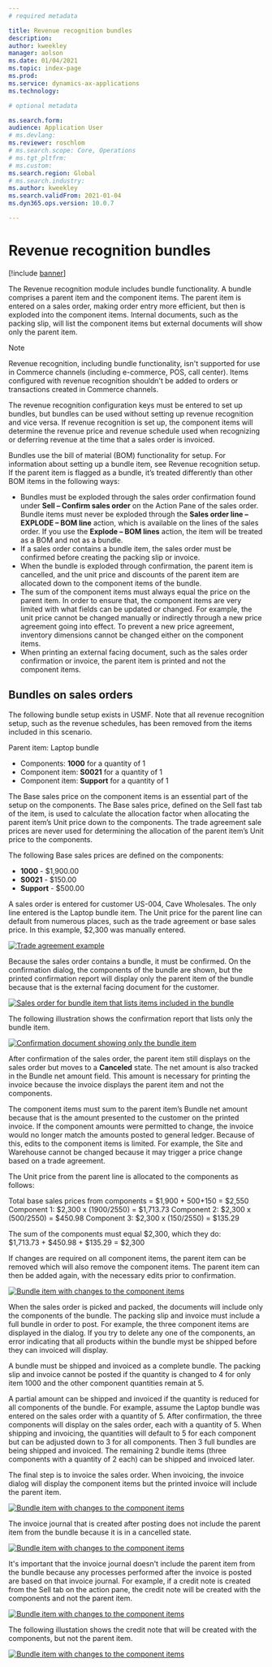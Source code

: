 ```yaml
---
# required metadata

title: Revenue recognition bundles 
description: 
author: kweekley
manager: aolson
ms.date: 01/04/2021
ms.topic: index-page
ms.prod: 
ms.service: dynamics-ax-applications
ms.technology: 

# optional metadata

ms.search.form: 
audience: Application User
# ms.devlang: 
ms.reviewer: roschlom
# ms.search.scope: Core, Operations
# ms.tgt_pltfrm: 
# ms.custom: 
ms.search.region: Global 
# ms.search.industry: 
ms.author: kweekley
ms.search.validFrom: 2021-01-04
ms.dyn365.ops.version: 10.0.7

---
```


# Revenue recognition bundles

[!include [banner](../includes/banner.md)]

The Revenue recognition module includes bundle functionality. A bundle comprises a parent item and the component items. The parent item is entered on a sales order, making order entry more efficient, but then is exploded into the component items. Internal documents, such as the packing slip, will list the component items but external documents will show only the parent item. 

> [!NOTE] 
> Revenue recognition, including bundle functionality, isn't supported for use in Commerce channels (including e-commerce, POS, call center). Items configured with revenue recognition shouldn't be added to orders or transactions created in Commerce channels.

The revenue recognition configuration keys must be entered to set up bundles, but bundles can be used without setting up revenue recognition and vice versa. If revenue recognition is set up, the component items will determine the revenue price and revenue schedule used when recognizing or deferring revenue at the time that a sales order is invoiced.

Bundles use the bill of material (BOM) functionality for setup. For information about setting up a bundle item, see Revenue recognition setup.  If the parent item is flagged as a bundle, it’s treated differently than other BOM items in the following ways:

- Bundles must be exploded through the sales order confirmation found under **Sell – Confirm sales order** on the Action Pane of the sales order.  Bundle items must never be exploded through the **Sales order line – EXPLODE – BOM line** action, which is available on the lines of the sales order.  If you use the **Explode – BOM lines** action, the item will be treated as a BOM and not as a bundle. 
- If a sales order contains a bundle item, the sales order must be confirmed before creating the packing slip or invoice.  
- When the bundle is exploded through confirmation, the parent item is cancelled, and the unit price and discounts of the parent item are allocated down to the component items of the bundle. 
- The sum of the component items must always equal the price on the parent item. In order to ensure that, the component items are very limited with what fields can be updated or changed. For example, the unit price cannot be changed manually or indirectly through a new price agreement going into effect. To prevent a new price agreement, inventory dimensions cannot be changed either on the component items.  
- When printing an external facing document, such as the sales order confirmation or invoice, the parent item is printed and not the component items. 

## Bundles on sales orders
The following bundle setup exists in USMF.  Note that all revenue recognition setup, such as the revenue schedules, has been removed from the items included in this scenario.

Parent item:  Laptop bundle

- Components: **1000** for a quantity of 1
- Component item: **S0021** for a quantity of 1
- Component item: **Support** for a quantity of 1

The Base sales price on the component items is an essential part of the setup on the components.  The Base sales price, defined on the Sell fast tab of the item, is used to calculate the allocation factor when allocating the parent item’s Unit price down to the components. The trade agreement sale prices are never used for determining the allocation of the parent item’s Unit price to the components. 

The following Base sales prices are defined on the components:

- **1000** - $1,900.00
- **S0021** - $150.00
- **Support** - $500.00

A sales order is entered for customer US-004, Cave Wholesales.  The only line entered is the Laptop bundle item.  The Unit price for the parent line can default from numerous places, such as the trade agreement or base sales price.  In this example, $2,300 was manually entered.

[![Trade agreement example](./media/bundle-01.png)](./media/bundle-01.png)
 
Because the sales order contains a bundle, it must be confirmed.  On the confirmation dialog, the components of the bundle are shown, but the printed confirmation report will display only the parent item of the bundle because that is the external facing document for the customer. 
 
[![Sales order for bundle item that lists items included in the bundle](./media/bundle-02.png)](./media/bundle-02.png)

The following illustration shows the confirmation report that lists only the bundle item. 

[![Confirmation document showing only the bundle item](./media/bundle-03.png)](./media/bundle-03.png)

After confirmation of the sales order, the parent item still displays on the sales order but moves to a **Canceled** state.  The net amount is also tracked in the Bundle net amount field.  This amount is necessary for printing the invoice because the invoice displays the parent item and not the components.

The component items must sum to the parent item’s Bundle net amount because that is the amount presented to the customer on the printed invoice. If the component amounts were permitted to change, the invoice would no longer match the amounts posted to general ledger. Because of this, edits to the component items is limited.  For example, the Site and Warehouse cannot be changed because it may trigger a price change based on a trade agreement. 

The Unit price from the parent line is allocated to the components as follows:

Total base sales prices from components = $1,900 + $500 +$150 = $2,550
Component 1:  $2,300 x (1900/2550) = $1,713.73
Component 2:  $2,300 x (500/2550) = $450.98
Component 3:  $2,300 x (150/2550) = $135.29

The sum of the components must equal $2,300, which they do: <br> $1,713.73 + $450.98 + $135.29 = $2,300

If changes are required on all component items, the parent item can be removed which will also remove the component items. The parent item can then be added again, with the necessary edits prior to confirmation. 

 [![Bundle item with changes to the component items](./media/bundle-04.png)](./media/bundle-04.png)

When the sales order is picked and packed, the documents will include only the components of the bundle. 
The packing slip and invoice must include a full bundle in order to post.  For example, the three component items are displayed in the dialog. If you try to delete any one of the components, an error indicating that all products within the bundle myst be shipped before they can invoiced will display. 
 
A bundle must be shipped and invoiced as a complete bundle. The packing slip and invoice cannot be posted if the quantity is changed to 4 for only item 1000 and the other component quantities remain at 5.   

A partial amount can be shipped and invoiced if the quantity is reduced for all components of the bundle.  For example, assume the Laptop bundle was entered on the sales order with a quantity of 5.  After confirmation, the three components will display on the sales order, each with a quantity of 5. When shipping and invoicing, the quantities will default to 5 for each component but can be adjusted down to 3 for all components.  Then 3 full bundles are being shipped and invoiced.  The remaining 2 bundle items (three components with a quantity of 2 each) can be shipped and invoiced later.  

The final step is to invoice the sales order.  When invoicing, the invoice dialog will display the component items but the printed invoice will include the parent item. 

[![Bundle item with changes to the component items](./media/bundle-06.png)](./media/bundle-06.png)

The invoice journal that is created after posting does not include the parent item from the bundle because it is in a cancelled state.

[![Bundle item with changes to the component items](./media/bundle-07.png)](./media/bundle-07.png)
 
It's important that the invoice journal doesn't include the parent item from the bundle because any processes performed after the invoice is posted are based on that invoice journal. For example, if a credit note is created from the Sell tab on the action pane, the credit note will be created with the components and not the parent item. 

 
[![Bundle item with changes to the component items](./media/bundle-08.png)](./media/bundle-08.png)

The following illustation shows the credit note that will be created with the components, but not the parent item.

[![Bundle item with changes to the component items](./media/bundle-09.png)](./media/bundle-09.png)
